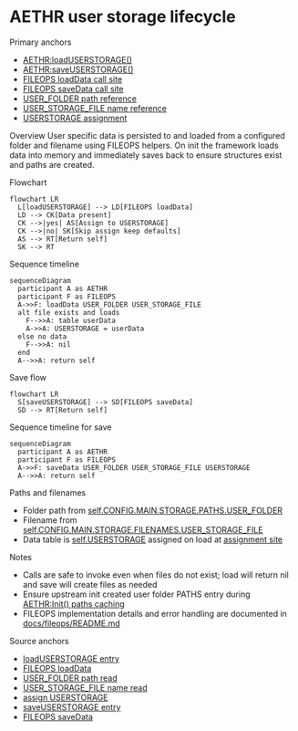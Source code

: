 # AETHR user storage lifecycle

Primary anchors
- [AETHR:loadUSERSTORAGE()](../../dev/AETHR.lua:344)
- [AETHR:saveUSERSTORAGE()](../../dev/AETHR.lua:361)
- [FILEOPS loadData call site](../../dev/AETHR.lua:347)
- [FILEOPS saveData call site](../../dev/AETHR.lua:362)
- [USER_FOLDER path reference](../../dev/AETHR.lua:348)
- [USER_STORAGE_FILE name reference](../../dev/AETHR.lua:349)
- [USERSTORAGE assignment](../../dev/AETHR.lua:352)

Overview
User specific data is persisted to and loaded from a configured folder and filename using FILEOPS helpers. On init the framework loads data into memory and immediately saves back to ensure structures exist and paths are created.

Flowchart

```mermaid
flowchart LR
  L[loadUSERSTORAGE] --> LD[FILEOPS loadData]
  LD --> CK[Data present]
  CK -->|yes| AS[Assign to USERSTORAGE]
  CK -->|no| SK[Skip assign keep defaults]
  AS --> RT[Return self]
  SK --> RT
```

Sequence timeline

```mermaid
sequenceDiagram
  participant A as AETHR
  participant F as FILEOPS
  A->>F: loadData USER_FOLDER USER_STORAGE_FILE
  alt file exists and loads
    F-->>A: table userData
    A->>A: USERSTORAGE = userData
  else no data
    F-->>A: nil
  end
  A-->>A: return self
```

Save flow

```mermaid
flowchart LR
  S[saveUSERSTORAGE] --> SD[FILEOPS saveData]
  SD --> RT[Return self]
```

Sequence timeline for save

```mermaid
sequenceDiagram
  participant A as AETHR
  participant F as FILEOPS
  A->>F: saveData USER_FOLDER USER_STORAGE_FILE USERSTORAGE
  A-->>A: return self
```

Paths and filenames
- Folder path from [self.CONFIG.MAIN.STORAGE.PATHS.USER_FOLDER](../../dev/AETHR.lua:348)
- Filename from [self.CONFIG.MAIN.STORAGE.FILENAMES.USER_STORAGE_FILE](../../dev/AETHR.lua:349)
- Data table is [self.USERSTORAGE](../../dev/AETHR.lua:56) assigned on load at [assignment site](../../dev/AETHR.lua:352)

Notes
- Calls are safe to invoke even when files do not exist; load will return nil and save will create files as needed
- Ensure upstream init created user folder PATHS entry during [AETHR:Init() paths caching](./init.md)
- FILEOPS implementation details and error handling are documented in [docs/fileops/README.md](../fileops/README.md)

Source anchors
- [loadUSERSTORAGE entry](../../dev/AETHR.lua:344)
- [FILEOPS loadData](../../dev/AETHR.lua:347)
- [USER_FOLDER path read](../../dev/AETHR.lua:348)
- [USER_STORAGE_FILE name read](../../dev/AETHR.lua:349)
- [assign USERSTORAGE](../../dev/AETHR.lua:352)
- [saveUSERSTORAGE entry](../../dev/AETHR.lua:361)
- [FILEOPS saveData](../../dev/AETHR.lua:362)
